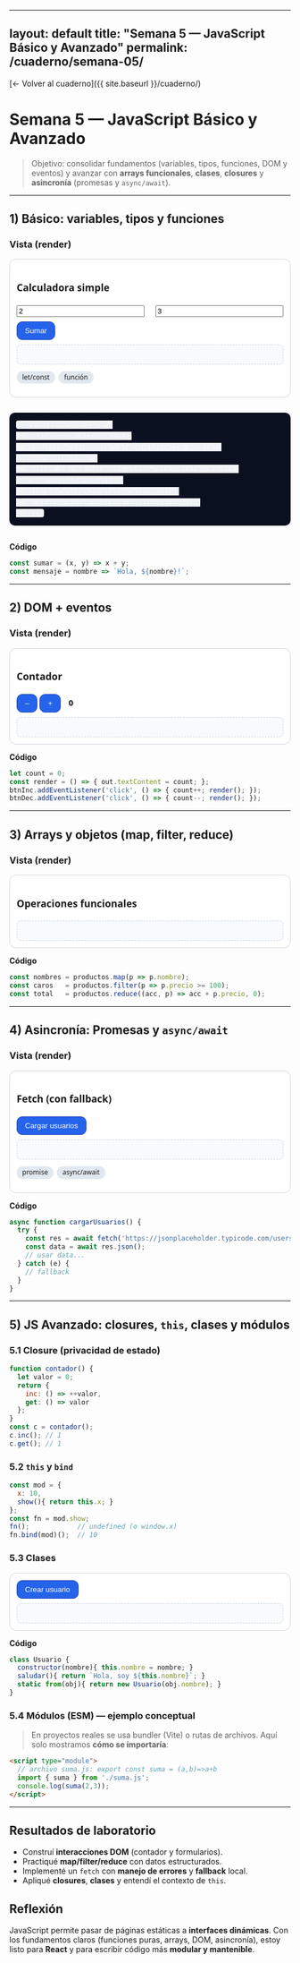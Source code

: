 
---
layout: default
title: "Semana 5 — JavaScript Básico y Avanzado"
permalink: /cuaderno/semana-05/
---

[← Volver al cuaderno]({{ site.baseurl }}/cuaderno/)

# Semana 5 — JavaScript Básico y Avanzado

> Objetivo: consolidar fundamentos (variables, tipos, funciones, DOM y eventos) y avanzar con **arrays funcionales**, **clases**, **closures** y **asincronía** (promesas y `async/await`).

<!-- ===== Estilos y utilidades aislados para las demos ===== -->
<style>
  .demo-s5 *{box-sizing:border-box}
  .demo-s5{font:15px/1.55 system-ui, -apple-system, Segoe UI, Roboto, sans-serif}
  .demo-s5 .card{border:1px solid #d0d7de;border-radius:12px;padding:12px;background:#fff}
  .demo-s5 .row{display:flex;gap:12px;flex-wrap:wrap}
  .demo-s5 .col{flex:1 1 260px}
  .demo-s5 .btn{padding:8px 14px;border-radius:10px;background:#2563eb;color:#fff;border:1px solid #1e40af}
  .demo-s5 .btn:hover{background:#1e40af}
  .demo-s5 pre{background:#0b1020;color:#e6edf3;border-radius:10px;padding:12px;overflow:auto}
  .demo-s5 .out{background:#f8fafc;border:1px dashed #cbd5e1;border-radius:8px;padding:8px;margin-top:8px;min-height:36px}
  .demo-s5 code{background:#f1f5f9;padding:0 4px;border-radius:4px}
  .demo-s5 .badge{display:inline-block;background:#e2e8f0;border-radius:999px;padding:2px 10px;font-size:.8em;margin-right:6px}
</style>

---

## 1) Básico: variables, tipos y funciones

### Vista (render)
<div class="demo-s5">
  <div class="row">
    <div class="col card">
      <h3>Calculadora simple</h3>
      <input id="s5-a" type="number" value="2" style="width:48%">
      <input id="s5-b" type="number" value="3" style="width:48%;float:right">
      <button id="s5-sum" class="btn" style="margin-top:8px">Sumar</button>
      <div id="s5-res1" class="out"></div>
      <p class="badge">let/const</p><p class="badge">función</p>
    </div>

    <div class="col card">
      <h3>Template strings</h3>
      <input id="s5-nombre" placeholder="Tu nombre" style="width:100%">
      <button id="s5-saludar" class="btn" style="margin-top:8px">Saludar</button>
      <div id="s5-res2" class="out"></div>
      <p class="badge">string interpolation</p>
    </div>
  </div>
</div>

<script>
// IIFE para aislar demo
(() => {
  const $ = sel => document.querySelector(sel);
  $('#s5-sum')?.addEventListener('click', () => {
    const a = Number($('#s5-a').value);
    const b = Number($('#s5-b').value);
    const sumar = (x, y) => x + y;
    $('#s5-res1').textContent = `Resultado: ${sumar(a, b)}`;
  });

  $('#s5-saludar')?.addEventListener('click', () => {
    const nombre = $('#s5-nombre').value || 'mundo';
    $('#s5-res2').textContent = `Hola, ${nombre}! Bienvenido/a a JS 🎯`;
  });
})();
</script>

**Código**
```js
const sumar = (x, y) => x + y;
const mensaje = nombre => `Hola, ${nombre}!`;
````

---

## 2) DOM + eventos

### Vista (render)

<div class="demo-s5">
  <div class="card">
    <h3>Contador</h3>
    <button id="s5-dec" class="btn">–</button>
    <button id="s5-inc" class="btn">+</button>
    <span id="s5-count" style="margin-left:10px;font-weight:700">0</span>
    <div class="out" id="s5-log"></div>
  </div>
</div>

<script>
(() => {
  let count = 0;
  const out = document.getElementById('s5-count');
  const log = document.getElementById('s5-log');
  const render = () => { out.textContent = count; log.textContent = `Estado: ${count}`; };
  document.getElementById('s5-inc')?.addEventListener('click', () => { count++; render(); });
  document.getElementById('s5-dec')?.addEventListener('click', () => { count--; render(); });
  render();
})();
</script>

**Código**

```js
let count = 0;
const render = () => { out.textContent = count; };
btnInc.addEventListener('click', () => { count++; render(); });
btnDec.addEventListener('click', () => { count--; render(); });
```

---

## 3) Arrays y objetos (map, filter, reduce)

### Vista (render)

<div class="demo-s5">
  <div class="card">
    <h3>Operaciones funcionales</h3>
    <div class="out" id="s5-arr-out"></div>
  </div>
</div>

<script>
(() => {
  const productos = [
    { id:1, nombre:'Teclado', precio:80 },
    { id:2, nombre:'Mouse',   precio:50 },
    { id:3, nombre:'Monitor', precio:550 },
    { id:4, nombre:'Cable',   precio:20 }
  ];

  const nombres = productos.map(p => p.nombre);
  const caros   = productos.filter(p => p.precio >= 100);
  const total   = productos.reduce((acc, p) => acc + p.precio, 0);

  const html = `
    <p><strong>Nombres:</strong> ${nombres.join(', ')}</p>
    <p><strong>Caros (≥ 100):</strong> ${caros.map(p=>p.nombre).join(', ') || '—'}</p>
    <p><strong>Total:</strong> S/ ${total}</p>
  `;
  document.getElementById('s5-arr-out').innerHTML = html;
})();
</script>

**Código**

```js
const nombres = productos.map(p => p.nombre);
const caros   = productos.filter(p => p.precio >= 100);
const total   = productos.reduce((acc, p) => acc + p.precio, 0);
```

---

## 4) Asincronía: Promesas y `async/await`

### Vista (render)

<div class="demo-s5">
  <div class="card">
    <h3>Fetch (con fallback)</h3>
    <button id="s5-fetch" class="btn">Cargar usuarios</button>
    <div id="s5-users" class="out"></div>
    <p class="badge">promise</p><p class="badge">async/await</p>
  </div>
</div>

<script>
(() => {
  const $ = s => document.querySelector(s);
  const fallback = [
    {name:'Usuario Local 1', email:'u1@demo.dev'},
    {name:'Usuario Local 2', email:'u2@demo.dev'},
    {name:'Usuario Local 3', email:'u3@demo.dev'},
  ];

  async function cargarUsuarios() {
    const target = $('#s5-users');
    target.textContent = 'Cargando...';
    try {
      const res = await fetch('https://jsonplaceholder.typicode.com/users?_limit=3', {cache:'no-store'});
      if (!res.ok) throw new Error('HTTP ' + res.status);
      const data = await res.json();
      target.innerHTML = data.map(u => `• ${u.name} <${u.email}>`).join('<br>');
    } catch (err) {
      target.innerHTML = `⚠️ Sin Internet / CORS. Fallback:<br>${fallback.map(u=>`• ${u.name} <${u.email}>`).join('<br>')}`;
    }
  }

  $('#s5-fetch')?.addEventListener('click', cargarUsuarios);
})();
</script>

**Código**

```js
async function cargarUsuarios() {
  try {
    const res = await fetch('https://jsonplaceholder.typicode.com/users?_limit=3');
    const data = await res.json();
    // usar data...
  } catch (e) {
    // fallback
  }
}
```

---

## 5) JS Avanzado: closures, `this`, clases y módulos

### 5.1 Closure (privacidad de estado)

```js
function contador() {
  let valor = 0;
  return {
    inc: () => ++valor,
    get: () => valor
  };
}
const c = contador();
c.inc(); // 1
c.get(); // 1
```

### 5.2 `this` y `bind`

```js
const mod = {
  x: 10,
  show(){ return this.x; }
};
const fn = mod.show;
fn();            // undefined (o window.x)
fn.bind(mod)();  // 10
```

### 5.3 Clases

<div class="demo-s5">
  <div class="card">
    <button id="s5-clase" class="btn">Crear usuario</button>
    <div id="s5-clase-out" class="out"></div>
  </div>
</div>

<script>
(() => {
  class Usuario {
    constructor(nombre){ this.nombre = nombre; }
    saludar(){ return `Hola, soy ${this.nombre}`; }
    static from(obj){ return new Usuario(obj.nombre); }
  }
  document.getElementById('s5-clase')?.addEventListener('click', () => {
    const u = Usuario.from({nombre:'Edison'});
    document.getElementById('s5-clase-out').textContent = u.saludar();
  });
})();
</script>

**Código**

```js
class Usuario {
  constructor(nombre){ this.nombre = nombre; }
  saludar(){ return `Hola, soy ${this.nombre}`; }
  static from(obj){ return new Usuario(obj.nombre); }
}
```

### 5.4 Módulos (ESM) — ejemplo conceptual

> En proyectos reales se usa bundler (Vite) o rutas de archivos. Aquí solo mostramos **cómo se importaría**:

```html
<script type="module">
  // archivo suma.js: export const suma = (a,b)=>a+b
  import { suma } from './suma.js';
  console.log(suma(2,3));
</script>
```

---

## Resultados de laboratorio

* Construí **interacciones DOM** (contador y formularios).
* Practiqué **map/filter/reduce** con datos estructurados.
* Implementé un `fetch` con **manejo de errores** y **fallback** local.
* Apliqué **closures**, **clases** y entendí el contexto de `this`.

## Reflexión

JavaScript permite pasar de páginas estáticas a **interfaces dinámicas**.
Con los fundamentos claros (funciones puras, arrays, DOM, asincronía), estoy listo para **React** y para escribir código más **modular y mantenible**.

